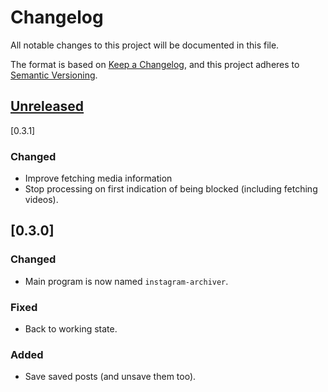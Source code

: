 <!-- markdownlint-configure-file {"MD024": { "siblings_only": true } } -->

# Changelog

All notable changes to this project will be documented in this file.

The format is based on [Keep a Changelog](https://keepachangelog.com/en/1.0.0/), and this project
adheres to [Semantic Versioning](https://semver.org/spec/v2.0.0.html).

## [Unreleased]

[0.3.1]

### Changed

- Improve fetching media information
- Stop processing on first indication of being blocked (including fetching videos).

## [0.3.0]

### Changed

- Main program is now named `instagram-archiver`.

### Fixed

- Back to working state.

### Added

- Save saved posts (and unsave them too).

[unreleased]: https://github.com/Tatsh/instagram-archiver/compare/v0.3.1...HEAD

